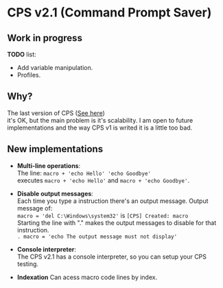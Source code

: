 # CPS v2.1 (Command Prompt Saver)

## Work in progress

**TODO** list:
- Add variable manipulation.
- Profiles.

## Why?
The last version of CPS ([See here](https://github.com/POLA-LCS/CPS))  
it's OK, but the main problem is it's scalability. I am open to future implementations
and the way CPS v1 is writed it is a little too bad.


## New implementations
- **Multi-line operations**:  
The line: `macro + 'echo Hello' 'echo Goodbye'`  
executes `macro + 'echo Hello'` and `macro + 'echo Goodbye'`.

- **Disable output messages**:  
Each time you type a instruction there's an output message. Output message of:  
`macro = 'del C:\Windows\system32'` is `[CPS] Created: macro`  
Starting the line with "." makes the output messages to disable for that instruction.  
`. macro = 'echo The output message must not display'`

- **Console interpreter**:  
The CPS v2.1 has a console interpreter, so you can setup your CPS testing.

- **Indexation**
Can acess macro code lines by index.